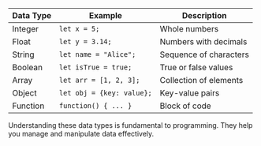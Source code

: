 | Data Type | Example                     | Description            |
| --------- | --------------------------- | ---------------------- |
| Integer   | `let x = 5;`              | Whole numbers          |
| Float     | `let y = 3.14;`           | Numbers with decimals  |
| String    | `let name = "Alice";`     | Sequence of characters |
| Boolean   | `let isTrue = true;`      | True or false values   |
| Array     | `let arr = [1, 2, 3];`    | Collection of elements |
| Object    | `let obj = {key: value};` | Key-value pairs        |
| Function  | `function() { ... }`      | Block of code          |

Understanding these data types is fundamental to programming. They help you manage and manipulate data effectively.
